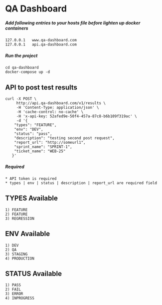 # QA Dashboard

##### Add following entries to your hosts file before lighten up docker containers 
```
127.0.0.1	www.qa-dashboard.com
127.0.0.1	api.qa-dashboard.com
```

##### Run the project 
```
cd qa-dashboard
docker-compose up -d
```


## API to post test results

```
curl -X POST \
     http://api.qa-dashboard.com/v1/results \
     -H 'Content-Type: application/json' \
     -H 'cache-control: no-cache' \
     -H 'x-api-key: 52afed9e-50f4-457a-87c8-b6b109f319ac' \
     -d '{
   	"types": "FEATURE",
   	"env": "DEV",
   	"status": "pass",
   	"description": "testing second post request",
   	"report_url": "http://someurl1",
   	"sprint_name": "SPRINT-1",
   	"ticket_name": "WEB-25"
   }'
```

##### Required
    * API token is required
    * types | env | status | description | report_url are required field

## TYPES Available 
```
1) FEATURE
2) FEATURE
3) REGRESSION
```

## ENV Available 
```
1) DEV
2) QA
3) STAGING
4) PRODUCTION
```

## STATUS Available 
```
1) PASS
2) FAIL
3) ERROR
4) INPROGRESS
```

